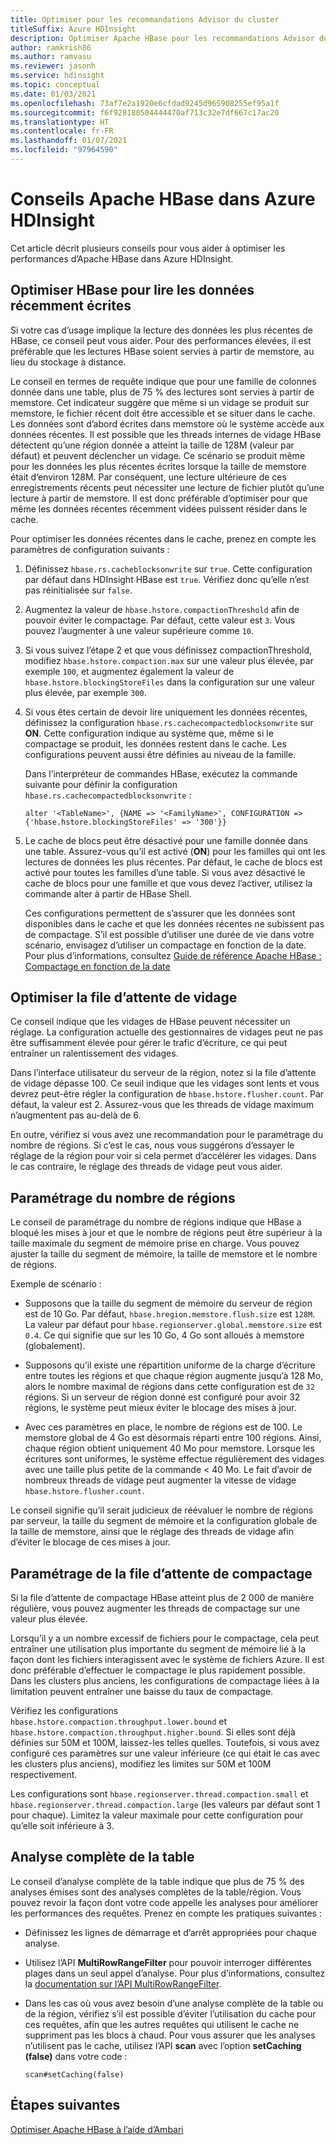 ```yaml
---
title: Optimiser pour les recommandations Advisor du cluster
titleSuffix: Azure HDInsight
description: Optimiser Apache HBase pour les recommandations Advisor du cluster dans Azure HDInsight.
author: ramkrish86
ms.author: ramvasu
ms.reviewer: jasonh
ms.service: hdinsight
ms.topic: conceptual
ms.date: 01/03/2021
ms.openlocfilehash: 73af7e2a1920e6cfdad9245d965908255ef95a1f
ms.sourcegitcommit: f6f928180504444470af713c32e7df667c17ac20
ms.translationtype: HT
ms.contentlocale: fr-FR
ms.lasthandoff: 01/07/2021
ms.locfileid: "97964590"
---
```

# <a name="apache-hbase-advisories-in-azure-hdinsight"></a>Conseils Apache HBase dans Azure HDInsight

Cet article décrit plusieurs conseils pour vous aider à optimiser les performances d’Apache HBase dans Azure HDInsight. 

## <a name="optimize-hbase-to-read-most-recently-written-data"></a>Optimiser HBase pour lire les données récemment écrites

Si votre cas d’usage implique la lecture des données les plus récentes de HBase, ce conseil peut vous aider. Pour des performances élevées, il est préférable que les lectures HBase soient servies à partir de memstore, au lieu du stockage à distance.

Le conseil en termes de requête indique que pour une famille de colonnes donnée dans une table, plus de 75 % des lectures sont servies à partir de memstore. Cet indicateur suggère que même si un vidage se produit sur memstore, le fichier récent doit être accessible et se situer dans le cache. Les données sont d’abord écrites dans memstore où le système accède aux données récentes. Il est possible que les threads internes de vidage HBase détectent qu’une région donnée a atteint la taille de 128M (valeur par défaut) et peuvent déclencher un vidage. Ce scénario se produit même pour les données les plus récentes écrites lorsque la taille de memstore était d’environ 128M. Par conséquent, une lecture ultérieure de ces enregistrements récents peut nécessiter une lecture de fichier plutôt qu’une lecture à partir de memstore. Il est donc préférable d’optimiser pour que même les données récentes récemment vidées puissent résider dans le cache.

Pour optimiser les données récentes dans le cache, prenez en compte les paramètres de configuration suivants :

1. Définissez `hbase.rs.cacheblocksonwrite` sur `true`. Cette configuration par défaut dans HDInsight HBase est `true`. Vérifiez donc qu’elle n’est pas réinitialisée sur `false`.

2. Augmentez la valeur de `hbase.hstore.compactionThreshold` afin de pouvoir éviter le compactage. Par défaut, cette valeur est `3`. Vous pouvez l’augmenter à une valeur supérieure comme `10`.

3. Si vous suivez l’étape 2 et que vous définissez compactionThreshold, modifiez `hbase.hstore.compaction.max` sur une valeur plus élevée, par exemple `100`, et augmentez également la valeur de `hbase.hstore.blockingStoreFiles` dans la configuration sur une valeur plus élevée, par exemple `300`.

4. Si vous êtes certain de devoir lire uniquement les données récentes, définissez la configuration `hbase.rs.cachecompactedblocksonwrite` sur **ON**. Cette configuration indique au système que, même si le compactage se produit, les données restent dans le cache. Les configurations peuvent aussi être définies au niveau de la famille. 

   Dans l’interpréteur de commandes HBase, exécutez la commande suivante pour définir la configuration `hbase.rs.cachecompactedblocksonwrite` :
   
   ```
   alter '<TableName>', {NAME => '<FamilyName>', CONFIGURATION => {'hbase.hstore.blockingStoreFiles' => '300'}}
   ```

5. Le cache de blocs peut être désactivé pour une famille donnée dans une table. Assurez-vous qu’il est activé (**ON**) pour les familles qui ont les lectures de données les plus récentes. Par défaut, le cache de blocs est activé pour toutes les familles d’une table. Si vous avez désactivé le cache de blocs pour une famille et que vous devez l’activer, utilisez la commande alter à partir de HBase Shell.

   Ces configurations permettent de s’assurer que les données sont disponibles dans le cache et que les données récentes ne subissent pas de compactage. S’il est possible d’utiliser une durée de vie dans votre scénario, envisagez d’utiliser un compactage en fonction de la date. Pour plus d’informations, consultez [Guide de référence Apache HBase : Compactage en fonction de la date](https://hbase.apache.org/book.html#ops.date.tiered)  

## <a name="optimize-the-flush-queue"></a>Optimiser la file d’attente de vidage

Ce conseil indique que les vidages de HBase peuvent nécessiter un réglage. La configuration actuelle des gestionnaires de vidages peut ne pas être suffisamment élevée pour gérer le trafic d’écriture, ce qui peut entraîner un ralentissement des vidages.

Dans l’interface utilisateur du serveur de la région, notez si la file d’attente de vidage dépasse 100. Ce seuil indique que les vidages sont lents et vous devrez peut-être régler la configuration de `hbase.hstore.flusher.count`. Par défaut, la valeur est 2. Assurez-vous que les threads de vidage maximum n’augmentent pas au-delà de 6.

En outre, vérifiez si vous avez une recommandation pour le paramétrage du nombre de régions. Si c’est le cas, nous vous suggérons d’essayer le réglage de la région pour voir si cela permet d’accélérer les vidages. Dans le cas contraire, le réglage des threads de vidage peut vous aider.

## <a name="region-count-tuning"></a>Paramétrage du nombre de régions

Le conseil de paramétrage du nombre de régions indique que HBase a bloqué les mises à jour et que le nombre de régions peut être supérieur à la taille maximale du segment de mémoire prise en charge. Vous pouvez ajuster la taille du segment de mémoire, la taille de memstore et le nombre de régions.

Exemple de scénario :

- Supposons que la taille du segment de mémoire du serveur de région est de 10 Go. Par défaut, `hbase.hregion.memstore.flush.size` est `128M`. La valeur par défaut pour `hbase.regionserver.global.memstore.size` est `0.4`. Ce qui signifie que sur les 10 Go, 4 Go sont alloués à memstore (globalement).

- Supposons qu’il existe une répartition uniforme de la charge d’écriture entre toutes les régions et que chaque région augmente jusqu’à 128 Mo, alors le nombre maximal de régions dans cette configuration est de `32` régions. Si un serveur de région donné est configuré pour avoir 32 régions, le système peut mieux éviter le blocage des mises à jour.

- Avec ces paramètres en place, le nombre de régions est de 100. Le memstore global de 4 Go est désormais réparti entre 100 régions. Ainsi, chaque région obtient uniquement 40 Mo pour memstore. Lorsque les écritures sont uniformes, le système effectue régulièrement des vidages avec une taille plus petite de la commande < 40 Mo. Le fait d’avoir de nombreux threads de vidage peut augmenter la vitesse de vidage `hbase.hstore.flusher.count`.

Le conseil signifie qu’il serait judicieux de réévaluer le nombre de régions par serveur, la taille du segment de mémoire et la configuration globale de la taille de memstore, ainsi que le réglage des threads de vidage afin d’éviter le blocage de ces mises à jour.

## <a name="compaction-queue-tuning"></a>Paramétrage de la file d’attente de compactage

Si la file d’attente de compactage HBase atteint plus de 2 000 de manière régulière, vous pouvez augmenter les threads de compactage sur une valeur plus élevée.

Lorsqu’il y a un nombre excessif de fichiers pour le compactage, cela peut entraîner une utilisation plus importante du segment de mémoire lié à la façon dont les fichiers interagissent avec le système de fichiers Azure. Il est donc préférable d’effectuer le compactage le plus rapidement possible. Dans les clusters plus anciens, les configurations de compactage liées à la limitation peuvent entraîner une baisse du taux de compactage.

Vérifiez les configurations `hbase.hstore.compaction.throughput.lower.bound` et `hbase.hstore.compaction.throughput.higher.bound`. Si elles sont déjà définies sur 50M et 100M, laissez-les telles quelles. Toutefois, si vous avez configuré ces paramètres sur une valeur inférieure (ce qui était le cas avec les clusters plus anciens), modifiez les limites sur 50M et 100M respectivement.

Les configurations sont `hbase.regionserver.thread.compaction.small` et `hbase.regionserver.thread.compaction.large` (les valeurs par défaut sont 1 pour chaque).
Limitez la valeur maximale pour cette configuration pour qu’elle soit inférieure à 3.

## <a name="full-table-scan"></a>Analyse complète de la table

Le conseil d’analyse complète de la table indique que plus de 75 % des analyses émises sont des analyses complètes de la table/région. Vous pouvez revoir la façon dont votre code appelle les analyses pour améliorer les performances des requêtes. Prenez en compte les pratiques suivantes :

* Définissez les lignes de démarrage et d’arrêt appropriées pour chaque analyse.

* Utilisez l’API **MultiRowRangeFilter** pour pouvoir interroger différentes plages dans un seul appel d’analyse. Pour plus d’informations, consultez la [documentation sur l’API MultiRowRangeFilter](https://hbase.apache.org/2.1/apidocs/org/apache/hadoop/hbase/filter/MultiRowRangeFilter.html).

* Dans les cas où vous avez besoin d’une analyse complète de la table ou de la région, vérifiez s’il est possible d’éviter l’utilisation du cache pour ces requêtes, afin que les autres requêtes qui utilisent le cache ne suppriment pas les blocs à chaud. Pour vous assurer que les analyses n’utilisent pas le cache, utilisez l’API **scan** avec l’option **setCaching (false)** dans votre code : 

   ```
   scan#setCaching(false)
   ```
   
## <a name="next-steps"></a>Étapes suivantes

[Optimiser Apache HBase à l’aide d’Ambari](../optimize-hbase-ambari.md)
